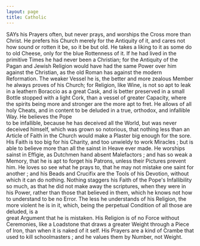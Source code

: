 ```yaml
---
layout: page
title: Catholic
---
```


SAYs his Prayers often, but never prays, and
worships the Cross more than Christ. He
prefers his Church merely for the Antiquity of
it, and cares not how sound or rotten it be,
so it be but old. He takes a liking to it as
some do to old Cheese, only for the blue Rottenness of it. If he had lived in the primitive
Times he had never been a   Christian; for the
Antiquity of the Pagan and Jewish   Religion
would have had the same Power over him
against the   Christian, as the old Roman has
against the modern Reformation. The weaker
Vessel he is, the better and more zealous Member
he always proves of his Church; for Religion,
like Wine, is not so apt to leak in a leathern
Boraccio as a great Cask, and is better preserved in a small Bottle stopped with a light
Cork, than a vessel of greater Capacity, where
the spirits being more and stronger are the
more apt to fret. He allows of all holy Cheats,
and in content to be deluded in a true, orthodox, and infallible Way. He believes the Pope   
to be infallible, because he has deceived all the
World, but was never deceived himself, which
was grown so notorious, that nothing less than
an Article of Faith in the Church would make
a Plaster big enough for the sore. His Faith
is too big for his Charity, and too unwieldy
to work Miracles ; but is able to believe more
than all the sainst in Heave ever made.  He
worships sainst in Effigie, as   Dutchmen hand
absent Malefactors ; and has so weak a Memory, that he is apt to forget his Patrons,
unless their Pictures prevent him. He loves
so see what he prays to, that he may not mistake one saint for another ; and his Beads and
Crucifix are the Tools of his Devotion, without which it can do nothing. Nothing staggers
his Faith of the   Pope's   Infallibility so much,
as that he did not make away the scriptures,
when they were in his Power, rather than
those that believed in them, which he knows
not how to understand to be no Error. The
less he understands of his Religion, the more
violent he is in it, which, being the perpetual
Condition of all those are deluded, is a  
great Argument that he is mistaken. His Religion is of no Force without Ceremonies, like
a Loadstone that draws a greater Weight
through a Piece of Iron, than when it is naked
of it self. His Prayers are a kind of Crambe
that used to kill schoolmasters ; and he values
them by Number, not Weight.

